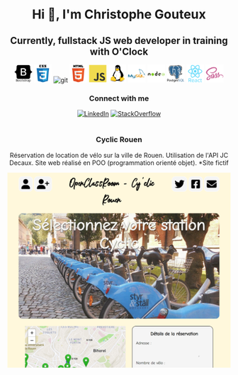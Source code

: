 <h1 align='center'>Hi 👋, I'm Christophe Gouteux</h1>
<h2 align='center'>Currently, fullstack JS web developer in training with O'Clock</h2>


<div align='center'>

<img style="width: 40px;
    height: 40px;" src="https://raw.githubusercontent.com/devicons/devicon/master/icons/bootstrap/bootstrap-plain-wordmark.svg" alt="bootstrap"/>
<img style="width: 40px;
    height: 40px;" src="https://raw.githubusercontent.com/devicons/devicon/master/icons/css3/css3-original-wordmark.svg" alt="css3"/>
<img style="width: 40px;
    height: 40px;" src="https://www.vectorlogo.zone/logos/git-scm/git-scm-icon.svg" alt="git"/>
<img style="width: 40px;
    height: 40px;" src="https://raw.githubusercontent.com/devicons/devicon/master/icons/html5/html5-original-wordmark.svg" alt="html5"/>
<img style="width: 40px;
    height: 40px;" src="https://raw.githubusercontent.com/devicons/devicon/master/icons/javascript/javascript-original.svg" alt="javascript"/>
<img style="width: 40px;
    height: 40px;" src="https://raw.githubusercontent.com/devicons/devicon/master/icons/linux/linux-original.svg" alt="linux"/>
<img style="width: 40px;
    height: 40px;" src="https://raw.githubusercontent.com/devicons/devicon/master/icons/mysql/mysql-original-wordmark.svg" alt="mysql"/>
<img style="width: 40px;
    height: 40px;" src="https://raw.githubusercontent.com/devicons/devicon/master/icons/nodejs/nodejs-original-wordmark.svg" alt="nodejs"/>
<img style="width: 40px;
    height: 40px;" src="https://raw.githubusercontent.com/devicons/devicon/master/icons/postgresql/postgresql-original-wordmark.svg" alt="postgresql"/>
<img style="width: 40px;
    height: 40px;" src="https://raw.githubusercontent.com/devicons/devicon/master/icons/react/react-original-wordmark.svg" alt="react"/>
<img style="width: 40px;
    height: 40px;" src="https://raw.githubusercontent.com/devicons/devicon/master/icons/sass/sass-original.svg" alt="sass"/>
</div>

<h3 align='center'>Connect with me</h3>

<div align='center'>
<a href="https://linkedin.com/in/christophe-gouteux-710033257" target="blank"><img style="width: 40px;
    height: 40px;"  src="https://raw.githubusercontent.com/rahuldkjain/github-profile-readme-generator/master/src/images/icons/Social/linked-in-alt.svg" alt="LinkedIn"/></a>
<a href="https://stackoverflow.com/users/19783117" target="blank"><img style="width: 40px;
    height: 40px;"  src="https://raw.githubusercontent.com/rahuldkjain/github-profile-readme-generator/master/src/images/icons/Social/stack-overflow.svg" alt="StackOverflow"/></a>
</div>
</br>

<h3 align='center'>Cyclic Rouen</h3>
<p align='center'>Réservation de location de vélo sur la ville de Rouen. Utilisation de l'API JC Decaux. Site web réalisé en POO (programmation orienté objet). *Site fictif</p>

![screenshoot](https://github.com/gouteuxchristophe/CyclicRouen/blob/master/cyclicrouen.png?raw=true)
 
